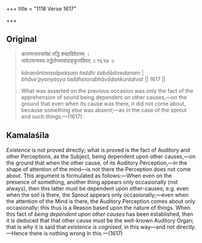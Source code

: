 +++
title = "1118 Verse 1617"

+++
## Original 
>
> कारणान्तरसापेक्षं तद्धि शब्दादिवेदनम् ।  
> भावेऽप्यन्यस्य तद्धेतोरभावादङ्कुरादिवत् ॥ १६१७ ॥ 
>
> *kāraṇāntarasāpekṣaṃ taddhi śabdādivedanam* \|  
> *bhāve'pyanyasya taddhetorabhāvādaṅkurādivat* \|\| 1617 \|\| 
>
> What was asserted on the previous occasion was only the fact of the apprehension of sound being dependent on other causes,—on the ground that even when its cause was there, it did not come about, because something else was absent;—as in the case of the sprout and such things.—(1617)



## Kamalaśīla

*Existence* is not proved directly; what is proved is the fact of Auditory and other Perceptions, as the Subject, being dependent upon other causes,—on the ground that when the other cause, of its Auditory Perception,—in the shape of attention of the mind—is not there the Perception does not come about. This argument is formulated as follows:—When even on the presence of something, another thing appears only occasionally (not always), then this latter must be dependent upon other-causes; e.g. even when the soil is there, the Sprout appears only occasionally;—even when the attention of the Mind is there, the Auditory Perception comes about only occasionally; this thus is a Reason based upon the nature of things. When this fact of *being dependent upon other causes* has been established, then it is deduced that that other cause must be the well-known Auditory Organ; that is why it is said that *existence is cognised*, in this way—and not directly.—Hence there is nothing wrong in this.—(1617)


